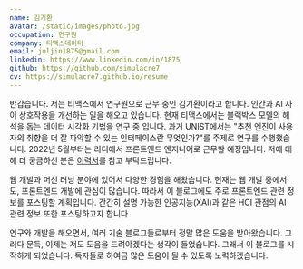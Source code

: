 ```yaml
---
name: 김기환
avatar: /static/images/photo.jpg
occupation: 연구원
company: 티맥스데이터
email: juljin1875@gmail.com
linkedin: https://www.linkedin.com/in/1875
github: https://github.com/simulacre7
cv: https://simulacre7.github.io/resume
---
```


반갑습니다. 저는 티맥스에서 연구원으로 근무 중인 김기환이라고 합니다.
인간과 AI 사이 상호작용을 개선하는 일을 해오고 있습니다.
현재 티맥스에서는 블랙박스 모델의 해석을 돕는 데이터 시각화 기법을 연구 중 입니다.
과거 UNIST에서는 "추천 엔진이 사용자의 취향을 더 잘 파악할 수 있는 인터페이스란 무엇인가?"를 주제로 연구를 수행했습니다.
2022년 5월부터는 리디에서 프론트엔드 엔지니어로 근무할 예정입니다.
저에 대해 더 궁금하신 분은 [이력서](https://simulacre7.github.io/resume)를 참고 부탁드립니다.

웹 개발과 머신 러닝 분야에 있어서 다양한 경험을 해왔습니다.
현재는 웹 개발 중에서도, 프론트엔드 개발에 관심이 많습니다.
따라서 이 블로그에도 주로 프론트엔드 관련 정보를 포스팅할 계획입니다.
간간히 설명 가능한 인공지능(XAI)과 같은 HCI 관점의 AI 관련 정보 또한 포스팅하고자 합니다.

연구와 개발을 해오면서, 여러 기술 블로그들로부터 정말 많은 도움을 받아왔습니다.
그러다 문득, 이제는 저도 도움을 드려야겠다는 생각이 들었습니다.
그래서 이 블로그를 시작하게 되었습니다.
독자들로 하여금 많은 도움이 될 수 있도록 노력하겠습니다.
